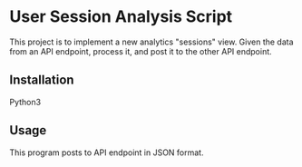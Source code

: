 # User Session Analysis Script

This project is to implement a new analytics "sessions" view. Given the data from an API endpoint, process it, and post it to the other API endpoint.

## Installation

Python3

## Usage

This program posts to API endpoint in JSON format. 

